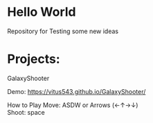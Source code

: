 # Hello World
Repository for Testing some new ideas





# Projects:
GalaxyShooter <br/>

Demo: https://vitus543.github.io/GalaxyShooter/ 

How to Play
Move: ASDW or Arrows (&#8592;&#8593;&#8594;&#8595;)<br />
Shoot: space 
